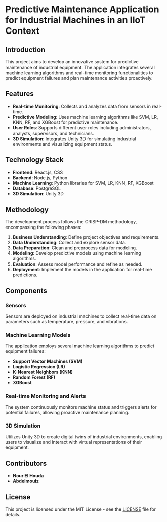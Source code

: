 # Predictive Maintenance Application for Industrial Machines in an IIoT Context

## Introduction

This project aims to develop an innovative system for predictive maintenance of industrial equipment. The application integrates several machine learning algorithms and real-time monitoring functionalities to predict equipment failures and plan maintenance activities proactively.

## Features

- **Real-time Monitoring**: Collects and analyzes data from sensors in real-time.
- **Predictive Modeling**: Uses machine learning algorithms like SVM, LR, KNN, RF, and XGBoost for predictive maintenance.
- **User Roles**: Supports different user roles including administrators, analysts, supervisors, and technicians.
- **3D Simulation**: Integrates Unity 3D for simulating industrial environments and visualizing equipment status.

## Technology Stack

- **Frontend**: React.js, CSS
- **Backend**: Node.js, Python
- **Machine Learning**: Python libraries for SVM, LR, KNN, RF, XGBoost
- **Database**: PostgreSQL
- **3D Simulation**: Unity 3D

## Methodology

The development process follows the CRISP-DM methodology, encompassing the following phases:

1. **Business Understanding**: Define project objectives and requirements.
2. **Data Understanding**: Collect and explore sensor data.
3. **Data Preparation**: Clean and preprocess data for modeling.
4. **Modeling**: Develop predictive models using machine learning algorithms.
5. **Evaluation**: Assess model performance and refine as needed.
6. **Deployment**: Implement the models in the application for real-time predictions.

## Components

### Sensors

Sensors are deployed on industrial machines to collect real-time data on parameters such as temperature, pressure, and vibrations.

### Machine Learning Models

The application employs several machine learning algorithms to predict equipment failures:
- **Support Vector Machines (SVM)**
- **Logistic Regression (LR)**
- **K-Nearest Neighbors (KNN)**
- **Random Forest (RF)**
- **XGBoost**

### Real-time Monitoring and Alerts

The system continuously monitors machine status and triggers alerts for potential failures, allowing proactive maintenance planning.

### 3D Simulation

Utilizes Unity 3D to create digital twins of industrial environments, enabling users to visualize and interact with virtual representations of their equipment.

## Contributors

- **Nour El Houda**
- **Abdelmouiz**

## License

This project is licensed under the MIT License - see the [LICENSE](LICENSE) file for details.

